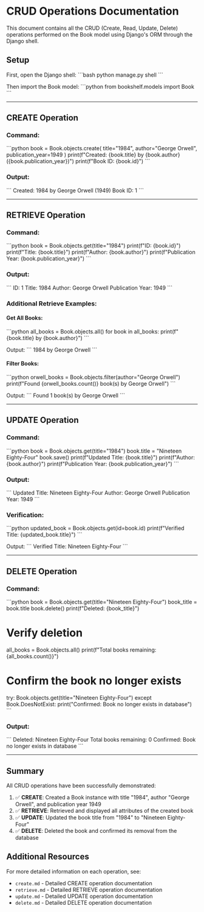 # CRUD Operations Documentation

This document contains all the CRUD (Create, Read, Update, Delete) operations performed on the Book model using Django's ORM through the Django shell.

## Setup
First, open the Django shell:
\`\`\`bash
python manage.py shell
\`\`\`

Then import the Book model:
\`\`\`python
from bookshelf.models import Book
\`\`\`

---

## CREATE Operation

### Command:
\`\`\`python
book = Book.objects.create(
    title="1984",
    author="George Orwell",
    publication_year=1949
)
print(f"Created: {book.title} by {book.author} ({book.publication_year})")
print(f"Book ID: {book.id}")
\`\`\`

### Output:
\`\`\`
Created: 1984 by George Orwell (1949)
Book ID: 1
\`\`\`

---

## RETRIEVE Operation

### Command:
\`\`\`python
book = Book.objects.get(title="1984")
print(f"ID: {book.id}")
print(f"Title: {book.title}")
print(f"Author: {book.author}")
print(f"Publication Year: {book.publication_year}")
\`\`\`

### Output:
\`\`\`
ID: 1
Title: 1984
Author: George Orwell
Publication Year: 1949
\`\`\`

### Additional Retrieve Examples:

#### Get All Books:
\`\`\`python
all_books = Book.objects.all()
for book in all_books:
    print(f"{book.title} by {book.author}")
\`\`\`

Output:
\`\`\`
1984 by George Orwell
\`\`\`

#### Filter Books:
\`\`\`python
orwell_books = Book.objects.filter(author="George Orwell")
print(f"Found {orwell_books.count()} book(s) by George Orwell")
\`\`\`

Output:
\`\`\`
Found 1 book(s) by George Orwell
\`\`\`

---

## UPDATE Operation

### Command:
\`\`\`python
book = Book.objects.get(title="1984")
book.title = "Nineteen Eighty-Four"
book.save()
print(f"Updated Title: {book.title}")
print(f"Author: {book.author}")
print(f"Publication Year: {book.publication_year}")
\`\`\`

### Output:
\`\`\`
Updated Title: Nineteen Eighty-Four
Author: George Orwell
Publication Year: 1949
\`\`\`

### Verification:
\`\`\`python
updated_book = Book.objects.get(id=book.id)
print(f"Verified Title: {updated_book.title}")
\`\`\`

Output:
\`\`\`
Verified Title: Nineteen Eighty-Four
\`\`\`

---

## DELETE Operation

### Command:
\`\`\`python
book = Book.objects.get(title="Nineteen Eighty-Four")
book_title = book.title
book.delete()
print(f"Deleted: {book_title}")

# Verify deletion
all_books = Book.objects.all()
print(f"Total books remaining: {all_books.count()}")

# Confirm the book no longer exists
try:
    Book.objects.get(title="Nineteen Eighty-Four")
except Book.DoesNotExist:
    print("Confirmed: Book no longer exists in database")
\`\`\`

### Output:
\`\`\`
Deleted: Nineteen Eighty-Four
Total books remaining: 0
Confirmed: Book no longer exists in database
\`\`\`

---

## Summary

All CRUD operations have been successfully demonstrated:

1. ✅ **CREATE**: Created a Book instance with title "1984", author "George Orwell", and publication year 1949
2. ✅ **RETRIEVE**: Retrieved and displayed all attributes of the created book
3. ✅ **UPDATE**: Updated the book title from "1984" to "Nineteen Eighty-Four"
4. ✅ **DELETE**: Deleted the book and confirmed its removal from the database

## Additional Resources

For more detailed information on each operation, see:
- `create.md` - Detailed CREATE operation documentation
- `retrieve.md` - Detailed RETRIEVE operation documentation
- `update.md` - Detailed UPDATE operation documentation
- `delete.md` - Detailed DELETE operation documentation
